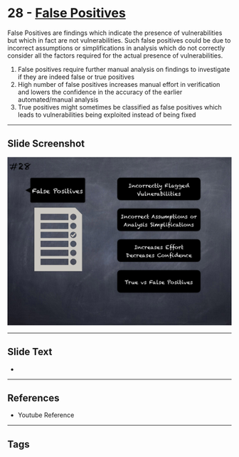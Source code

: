 
# 28 - [False Positives](./False%20Positives.md)

False Positives are findings which indicate the presence of vulnerabilities but which in fact are not vulnerabilities. Such false positives could be due to incorrect assumptions or simplifications in analysis which do not correctly consider all the factors required for the actual presence of vulnerabilities.


1.  False positives require further manual analysis on findings to investigate if they are indeed false or true positives
2.  High number of false positives increases manual effort in verification and lowers the confidence in the accuracy of the earlier automated/manual analysis
3.  True positives might sometimes be classified as false positives which leads to vulnerabilities being exploited instead of being fixed


___
## Slide Screenshot
![028.png](../../images/6.%20Audit%20Techniques%20and%20Tools%20101/028.png)
___
## Slide Text
- 
___
## References
- Youtube Reference
___
## Tags
